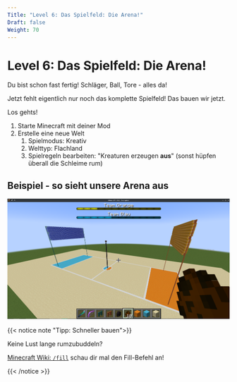 ```yaml
---
Title: "Level 6: Das Spielfeld: Die Arena!"
Draft: false
Weight: 70
---
```


# Level 6: Das Spielfeld: Die Arena!

Du bist schon fast fertig! Schläger, Ball, Tore - alles da!

Jetzt fehlt eigentlich nur noch das komplette Spielfeld! Das bauen wir jetzt.

Los gehts!

1. Starte Minecraft mit deiner Mod
2. Erstelle eine neue Welt
   1. Spielmodus: Kreativ
   2.  Welttyp: Flachland
   3. Spielregeln bearbeiten: "Kreaturen erzeugen **aus**" (sonst hüpfen überall die Schleime rum)

## Beispiel - so sieht unsere Arena aus


![Beispiel Haecksenball-Arena](ingame-arena.png)

{{< notice note "Tipp: Schneller bauen">}}

Keine Lust lange rumzubuddeln? 

[Minecraft Wiki: `/fill`](https://minecraft.fandom.com/wiki/Commands/fill) schau dir mal den Fill-Befehl an!

{{< /notice >}} 
